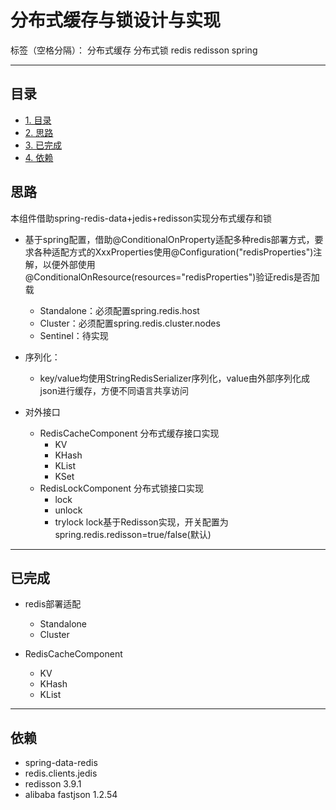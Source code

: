 ﻿# 分布式缓存与锁设计与实现

标签（空格分隔）： 分布式缓存 分布式锁 redis redisson spring


---
## 目录

-   [1. 目录](#目录)
-   [2. 思路](#思路)
-   [3. 已完成](#已完成)
-   [4. 依赖](#依赖)


## 思路
 本组件借助spring-redis-data+jedis+redisson实现分布式缓存和锁
 
 - 基于spring配置，借助@ConditionalOnProperty适配多种redis部署方式，要求各种适配方式的XxxProperties使用@Configuration("redisProperties")注解，以便外部使用@ConditionalOnResource(resources="redisProperties")验证redis是否加载

    - Standalone：必须配置spring.redis.host
    - Cluster：必须配置spring.redis.cluster.nodes
    - Sentinel：待实现
 
 - 序列化：
    - key/value均使用StringRedisSerializer序列化，value由外部序列化成json进行缓存，方便不同语言共享访问

 - 对外接口
    - RedisCacheComponent 分布式缓存接口实现
        - KV
        - KHash
        - KList
        - KSet
    - RedisLockComponent 分布式锁接口实现
        - lock
        - unlock
        - trylock
    lock基于Redisson实现，开关配置为spring.redis.redisson=true/false(默认)

---

## 已完成

- redis部署适配
    - Standalone
    - Cluster

- RedisCacheComponent
    - KV
    - KHash
    - KList

---
## 依赖

 - spring-data-redis
 - redis.clients.jedis 
 - redisson 3.9.1
 - alibaba fastjson 1.2.54






